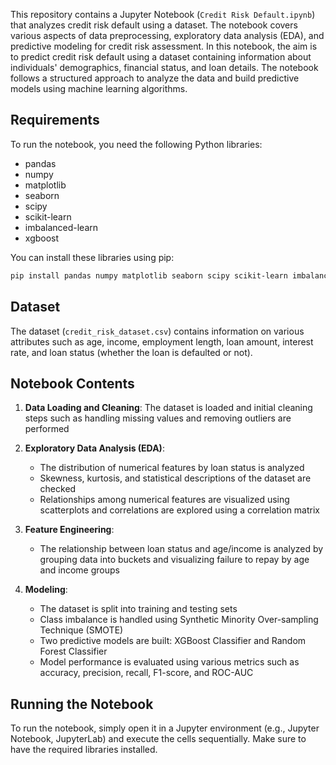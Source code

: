 This repository contains a Jupyter Notebook (`Credit Risk Default.ipynb`) that analyzes credit risk default using a dataset. The notebook covers various aspects of data preprocessing, exploratory data analysis (EDA), and predictive modeling for credit risk assessment. In this notebook, the aim is to predict credit risk default using a dataset containing information about individuals' demographics, financial status, and loan details. The notebook follows a structured approach to analyze the data and build predictive models using machine learning algorithms.

## Requirements
To run the notebook, you need the following Python libraries:
- pandas
- numpy
- matplotlib
- seaborn
- scipy
- scikit-learn
- imbalanced-learn
- xgboost

You can install these libraries using pip:
```bash
pip install pandas numpy matplotlib seaborn scipy scikit-learn imbalanced-learn xgboost
```

## Dataset
The dataset (`credit_risk_dataset.csv`) contains information on various attributes such as age, income, employment length, loan amount, interest rate, and loan status (whether the loan is defaulted or not).

## Notebook Contents

1. **Data Loading and Cleaning**: The dataset is loaded and initial cleaning steps such as handling missing values and removing outliers are performed

2. **Exploratory Data Analysis (EDA)**:
   - The distribution of numerical features by loan status is analyzed
   - Skewness, kurtosis, and statistical descriptions of the dataset are checked
   - Relationships among numerical features are visualized using scatterplots and correlations are explored using a correlation matrix

3. **Feature Engineering**:
   - The relationship between loan status and age/income is analyzed by grouping data into buckets and visualizing failure to repay by age and income groups

4. **Modeling**:
   - The dataset is split into training and testing sets
   - Class imbalance is handled using Synthetic Minority Over-sampling Technique (SMOTE)
   - Two predictive models are built: XGBoost Classifier and Random Forest Classifier
   - Model performance is evaluated using various metrics such as accuracy, precision, recall, F1-score, and ROC-AUC

## Running the Notebook
To run the notebook, simply open it in a Jupyter environment (e.g., Jupyter Notebook, JupyterLab) and execute the cells sequentially. Make sure to have the required libraries installed.
